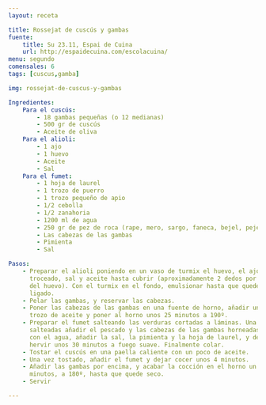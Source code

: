 ```yaml
---
layout: receta

title: Rossejat de cuscús y gambas
fuente:
    title: Su 23.11, Espai de Cuina
    url: http://espaidecuina.com/escolacuina/
menu: segundo
comensales: 6
tags: [cuscus,gamba]

img: rossejat-de-cuscus-y-gambas

Ingredientes:
    Para el cuscús:
        - 18 gambas pequeñas (o 12 medianas)
        - 500 gr de cuscús
        - Aceite de oliva
    Para el alioli:
        - 1 ajo
        - 1 huevo
        - Aceite
        - Sal
    Para el fumet:
        - 1 hoja de laurel
        - 1 trozo de puerro
        - 1 trozo pequeño de apio
        - 1/2 cebolla
        - 1/2 zanahoria
        - 1200 ml de agua
        - 250 gr de pez de roca (rape, mero, sargo, faneca, bejel, pejesapo, ...)
        - Las cabezas de las gambas
        - Pimienta
        - Sal

Pasos:
    - Preparar el alioli poniendo en un vaso de turmix el huevo, el ajo
      troceado, sal y aceite hasta cubrir (aproximadamente 2 dedos por encima
      del huevo). Con el turmix en el fondo, emulsionar hasta que quede bien
      ligado.
    - Pelar las gambas, y reservar las cabezas.
    - Poner las cabezas de las gambas en una fuente de horno, añadir un buen
      trozo de aceite y poner al horno unos 25 minutos a 190º.
    - Preparar el fumet salteando las verduras cortadas a láminas. Una vez
      salteadas añadir el pescado y las cabezas de las gambas horneadas, cubrir
      con el agua, añadir la sal, la pimienta y la hoja de laurel, y dejar
      hervir unos 30 minutos a fuego suave. Finalmente colar.
    - Tostar el cuscús en una paella caliente con un poco de aceite.
    - Una vez tostado, añadir el fumet y dejar cocer unos 4 minutos.
    - Añadir las gambas por encima, y acabar la cocción en el horno un par de
      minutos, a 180º, hasta que quede seco.
    - Servir

---
```

